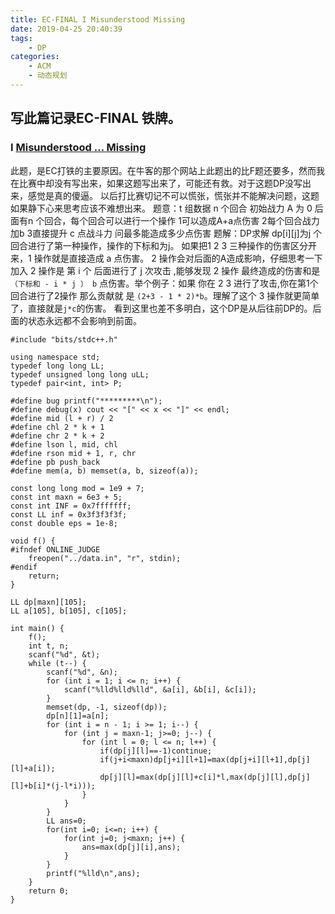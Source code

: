 ```yaml
---
title: EC-FINAL I Misunderstood Missing
date: 2019-04-25 20:40:39
tags:
    - DP
categories:
    - ACM
    - 动态规划
---
```

## 写此篇记录EC-FINAL 铁牌。 ##
### I [Misunderstood … Missing](https://ac.nowcoder.com/acm/contest/366/I)  ###
此题，是EC打铁的主要原因。在牛客的那个网站上此题出的比F题还要多，然而我在比赛中却没有写出来，如果这题写出来了，可能还有救。对于这题DP没写出来，感觉是真的傻逼。
以后打比赛切记不可以慌张，慌张并不能解决问题，这题如果静下心来思考应该不难想出来。
题意：t 组数据 n 个回合
初始战力 A 为 0 后面有n 个回合，每个回合可以进行一个操作
1可以造成A+a点伤害
2每个回合战力加b
3直接提升 c 点战斗力
问最多能造成多少点伤害
题解：DP求解 dp[i][j]为j 个回合进行了第一种操作，操作的下标和为j。
如果把1 2 3 三种操作的伤害区分开来，1 操作就是直接造成 a 点伤害。 2 操作会对后面的A造成影响，仔细思考一下加入 2 操作是 第 i 个 后面进行了 j  次攻击 ,能够发现  2  操作 最终造成的伤害和是 `（下标和 - i * j ） b` 点伤害。举个例子：如果 你在 2 3 进行了攻击,你在第1个回合进行了2操作 那么贡献就 是 `(2+3 - 1 * 2)*b`。理解了这个 3 操作就更简单了，直接就是`j*c`的伤害。
看到这里也差不多明白，这个DP是从后往前DP的。后面的状态永远都不会影响到前面。
```
#include "bits/stdc++.h"

using namespace std;
typedef long long LL;
typedef unsigned long long uLL;
typedef pair<int, int> P;

#define bug printf("*********\n");
#define debug(x) cout << "[" << x << "]" << endl;
#define mid (l + r) / 2
#define chl 2 * k + 1
#define chr 2 * k + 2
#define lson l, mid, chl
#define rson mid + 1, r, chr
#define pb push_back
#define mem(a, b) memset(a, b, sizeof(a));

const long long mod = 1e9 + 7;
const int maxn = 6e3 + 5;
const int INF = 0x7fffffff;
const LL inf = 0x3f3f3f3f;
const double eps = 1e-8;

void f() {
#ifndef ONLINE_JUDGE
    freopen("../data.in", "r", stdin);
#endif
    return;
}

LL dp[maxn][105];
LL a[105], b[105], c[105];

int main() {
    f();
    int t, n;
    scanf("%d", &t);
    while (t--) {
        scanf("%d", &n);
        for (int i = 1; i <= n; i++) {
            scanf("%lld%lld%lld", &a[i], &b[i], &c[i]);
        }
        memset(dp, -1, sizeof(dp));
        dp[n][1]=a[n];
        for (int i = n - 1; i >= 1; i--) {
            for (int j = maxn-1; j>=0; j--) {
                for (int l = 0; l <= n; l++) {
                    if(dp[j][l]==-1)continue;
                    if(j+i<maxn)dp[j+i][l+1]=max(dp[j+i][l+1],dp[j][l]+a[i]);
                    dp[j][l]=max(dp[j][l]+c[i]*l,max(dp[j][l],dp[j][l]+b[i]*(j-l*i)));
                }
            }
        }
        LL ans=0;
        for(int i=0; i<=n; i++) {
            for(int j=0; j<maxn; j++) {
                ans=max(dp[j][i],ans);
            }
        }
        printf("%lld\n",ans);
    }
    return 0;
}

```

